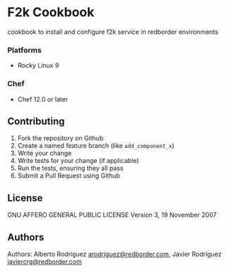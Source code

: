 # F2k Cookbook

cookbook to install and configure f2k service in redborder environments

### Platforms

- Rocky Linux 9

### Chef

- Chef 12.0 or later

## Contributing

1. Fork the repository on Github
2. Create a named feature branch (like `add_component_x`)
3. Write your change
4. Write tests for your change (if applicable)
5. Run the tests, ensuring they all pass
6. Submit a Pull Request using Github

## License
GNU AFFERO GENERAL PUBLIC LICENSE Version 3, 19 November 2007

## Authors
Authors: Alberto Rodríguez <arodriguez@redborder.com>, Javier Rodríguez <javiercrg@redborder.com>

